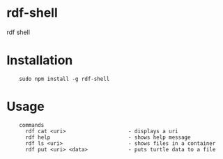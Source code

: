 # rdf-shell
rdf shell

# Installation

```
    sudo npm install -g rdf-shell
```

# Usage

```
    commands
      rdf cat <uri>                    - displays a uri
      rdf help                         - shows help message
      rdf ls <uri>                     - shows files in a container
      rdf put <uri> <data>             - puts turtle data to a file    
```
